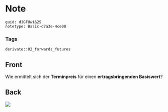 # Note
```
guid: d]GFUwi&2S
notetype: Basic-d7a3e-4ce08
```

### Tags
```
derivate::02_forwards_futures
```

## Front
Wie ermittelt sich der <b>Terminpreis</b> für einen
<b>ertragsbringenden Basiswert</b>?

## Back
<img src="paste-e1b4153bb825d9c9899551797f8640edfbc5b64c.jpg">
